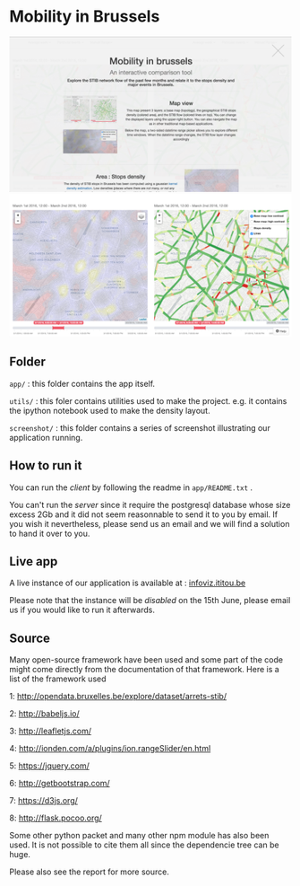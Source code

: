# Mobility in Brussels
![alt text](https://raw.githubusercontent.com/PierreGe/brussels-mobility-visualisation/master/screenshot/Screenshot1.png "Screenshot 1")
![alt text](https://raw.githubusercontent.com/PierreGe/brussels-mobility-visualisation/master/screenshot/Screenshot2.png "Screenshot 2")

## Folder

`app/` : this folder contains the app itself.

`utils/` : this foler contains utilities used to make the project. e.g. it contains the ipython notebook used to make the density layout.

`screenshot/` : this folder contains a series of screenshot illustrating our application running.


## How to run it

You can run the _client_ by following the readme in `app/README.txt` .

You can't run the _server_ since it require the postgresql database whose size excess 2Gb and it did not seem reasonnable to send it to you by email. If you wish it nevertheless, please send us an email and we will find a solution to hand it over to you.

## Live app

A live instance of our application is available at :
[infoviz.ititou.be](http://infoviz.ititou.be/#)

Please note that the instance will be _disabled_ on the 15th June, please email us if you would like to run it afterwards.

## Source

Many open-source framework have been used and some part of the code might come directly from the documentation of that framework. 
Here is a list of the framework used


1:  http://opendata.bruxelles.be/explore/dataset/arrets-stib/ 

2:  http://babeljs.io/

3:  http://leafletjs.com/

4:  http://ionden.com/a/plugins/ion.rangeSlider/en.html

5:  https://jquery.com/

6:  http://getbootstrap.com/

7:  https://d3js.org/

8:  http://flask.pocoo.org/

Some other python packet and many other npm module has also been used. It is not possible to cite them all since the dependencie tree can be huge.

Please also see the report for more source.


